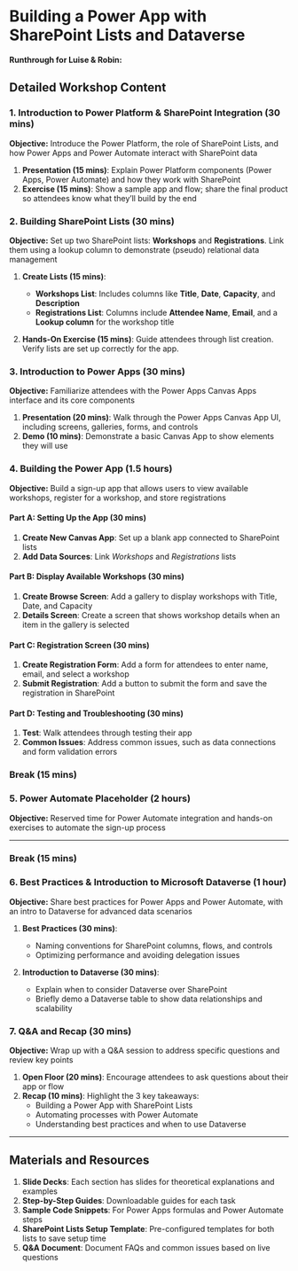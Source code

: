 # Building a Power App with SharePoint Lists and Dataverse

**Runthrough for Luise & Robin:**


## Detailed Workshop Content

### 1. Introduction to Power Platform & SharePoint Integration (30 mins)

**Objective:** Introduce the Power Platform, the role of SharePoint Lists, and how Power Apps and Power Automate interact with SharePoint data

1. **Presentation (15 mins)**: Explain Power Platform components (Power Apps, Power Automate) and how they work with SharePoint
2. **Exercise (15 mins)**: Show a sample app and flow; share the final product so attendees know what they’ll build by the end

### 2. Building SharePoint Lists (30 mins)

**Objective:** Set up two SharePoint lists: **Workshops** and **Registrations**. Link them using a lookup column to demonstrate (pseudo) relational data management

1. **Create Lists (15 mins)**:
   - **Workshops List**: Includes columns like **Title**, **Date**, **Capacity**, and **Description**
   - **Registrations List**: Columns include **Attendee Name**, **Email**, and a **Lookup column** for the workshop title

2. **Hands-On Exercise (15 mins)**: Guide attendees through list creation. Verify lists are set up correctly for the app.

### 3. Introduction to Power Apps (30 mins)

**Objective:** Familiarize attendees with the Power Apps Canvas Apps interface and its core components

1. **Presentation (20 mins)**: Walk through the Power Apps Canvas App UI, including screens, galleries, forms, and controls
2. **Demo (10 mins)**: Demonstrate a basic Canvas App to show elements they will use

### 4. Building the Power App (1.5 hours)

**Objective:** Build a sign-up app that allows users to view available workshops, register for a workshop, and store registrations

#### Part A: Setting Up the App (30 mins)

1. **Create New Canvas App**: Set up a blank app connected to SharePoint lists
2. **Add Data Sources**: Link *Workshops* and *Registrations* lists

#### Part B: Display Available Workshops (30 mins)

1. **Create Browse Screen**: Add a gallery to display workshops with Title, Date, and Capacity
2. **Details Screen**: Create a screen that shows workshop details when an item in the gallery is selected

#### Part C: Registration Screen (30 mins)

1. **Create Registration Form**: Add a form for attendees to enter name, email, and select a workshop
2. **Submit Registration**: Add a button to submit the form and save the registration in SharePoint

#### Part D: Testing and Troubleshooting (30 mins)

1. **Test**: Walk attendees through testing their app
2. **Common Issues**: Address common issues, such as data connections and form validation errors

### **Break (15 mins)**

### 5. Power Automate Placeholder (2 hours)

**Objective:** Reserved time for Power Automate integration and hands-on exercises to automate the sign-up process

---

### **Break (15 mins)**

### 6. Best Practices & Introduction to Microsoft Dataverse (1 hour)

**Objective:** Share best practices for Power Apps and Power Automate, with an intro to Dataverse for advanced data scenarios

1. **Best Practices (30 mins)**:
   - Naming conventions for SharePoint columns, flows, and controls
   - Optimizing performance and avoiding delegation issues
   
2. **Introduction to Dataverse (30 mins)**:
   - Explain when to consider Dataverse over SharePoint
   - Briefly demo a Dataverse table to show data relationships and scalability

### 7. Q&A and Recap (30 mins)

**Objective:** Wrap up with a Q&A session to address specific questions and review key points

1. **Open Floor (20 mins)**: Encourage attendees to ask questions about their app or flow
2. **Recap (10 mins)**: Highlight the 3 key takeaways:
   - Building a Power App with SharePoint Lists
   - Automating processes with Power Automate
   - Understanding best practices and when to use Dataverse

---

## Materials and Resources

1. **Slide Decks**: Each section has slides for theoretical explanations and examples
2. **Step-by-Step Guides**: Downloadable guides for each task
3. **Sample Code Snippets**: For Power Apps formulas and Power Automate steps
4. **SharePoint Lists Setup Template**: Pre-configured templates for both lists to save setup time
5. **Q&A Document**: Document FAQs and common issues based on live questions